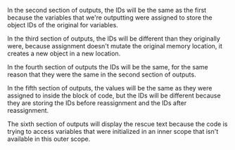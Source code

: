 In the second section of outputs, the IDs will be the same as the first
because the variables that we're outputting were assigned to store the
object IDs of the original for variables.

In the third section of outputs, the IDs will be different than they
originally were, because assignment doesn't mutate the original memory location,
it creates a new object in a new location.

In the fourth section of outputs the IDs will be the same, for the same reason
that they were the same in the second section of outputs.

In the fifth section of outputs, the values will be the same as they were
assigned to inside the block of code, but the IDs will be different because
they are storing the IDs before reassignment and the IDs after 
reassignment.

The sixth section of outputs will display the rescue text because the code
is trying to access variables that were initialized in an inner scope that
isn't available in this outer scope.